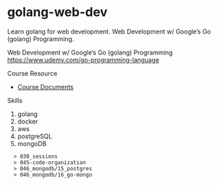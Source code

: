# golang-web-dev
Learn golang for web development. Web Development w/ Google’s Go (golang) Programming.

Web Development w/ Google’s Go (golang) Programming  
https://www.udemy.com/go-programming-language

Course Resource
* [ Course Documents](https://drive.google.com/drive/folders/0B22KXlqHz6ZNUnZ3Umw2YkFFVms)  

Skills
1. golang
2. docker
3. aws
4. postgreSQL
5. mongoDB

```
  > 030_sessions
  > 045-code-organization
  > 046_mongodb/15_postgres
  > 046_mongodb/16_go-mongo
```